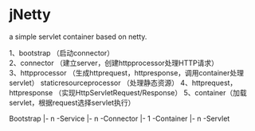 # jNetty
a simple servlet container based on netty.

1、bootstrap （启动connector）</br>
2、connector （建立server，创建httpprocessor处理HTTP请求）</br>
3、httpprocessor （生成httprequest，httpresponse，调用container处理servlet） 
  staticresourceprocessor （处理静态资源）
4、httprequest，httpresponse （实现HttpServletRequest/Response）
5、container（加载servlet，根据request选择servlet执行）

Bootstrap
    |- n -Service
   	    |- n -Connector
   	    |- 1 -Container
	    	     |- n -Servlet
